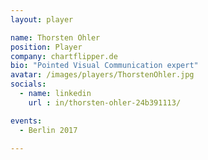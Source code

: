 ```yaml
---
layout: player

name: Thorsten Ohler
position: Player
company: chartflipper.de
bio: "Pointed Visual Communication expert"
avatar: /images/players/ThorstenOhler.jpg
socials:
  - name: linkedin
    url : in/thorsten-ohler-24b391113/

events:
  - Berlin 2017

---
```

